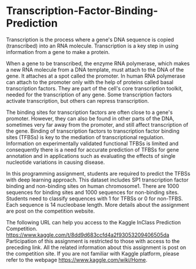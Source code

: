 # Transcription-Factor-Binding-Prediction
Transcription is the process where a gene's DNA sequence is copied (transcribed) into an RNA molecule. 
Transcription is a key step in using information from a gene to make a protein.

When a gene to be transcribed, the enzyme RNA polymerase, which makes a new RNA molecule from a
DNA template, must attach to the DNA of the gene. It attaches at a spot called the promoter. In human
RNA polymerase can attach to the promoter only with the help of proteins called basal transcription factors.
They are part of the cell's core transcription toolkit, needed for the transcription of any gene. Some
transcription factors activate transcription, but others can repress transcription.

The binding sites for transcription factors are often close to a gene's promoter. However, they can also be
found in other parts of the DNA, sometimes very far away from the promoter, and still affect transcription
of the gene. Binding of transcription factors to transcription factor binding sites (TFBSs) is key to the
mediation of transcriptional regulation. Information on experimentally validated functional TFBSs is
limited and consequently there is a need for accurate prediction of TFBSs for gene annotation and in
applications such as evaluating the effects of single nucleotide variations in causing disease.

In this programming assignment, students are required to predict the TFBSs with deep learning approach.
This dataset includes SP1 transcription factor binding and non-binding sites on human chromosome1. There
are 1000 sequences for binding sites and 1000 sequences for non-binding sites. Students need to classify
sequences with 1 for TFBSs or 0 for non-TFBS. Each sequence is 14 nucleobase length. More details about
the assignment are post on the competition website.

The following URL can help you access to the Kaggle InClass Prediction Competition.
https://www.kaggle.com/t/8dd9d683ccfd4a2f93053209406505da
Participation of this assignment is restricted to those with access to the preceding link.
All the related information about this assignment is post on the competition site. If you are not familiar with
Kaggle platform, please refer to the webpage https://www.kaggle.com/wiki/Home.
